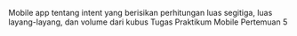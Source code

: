 Mobile app tentang intent yang berisikan perhitungan luas segitiga, luas layang-layang, dan volume dari kubus
Tugas Praktikum Mobile Pertemuan 5
